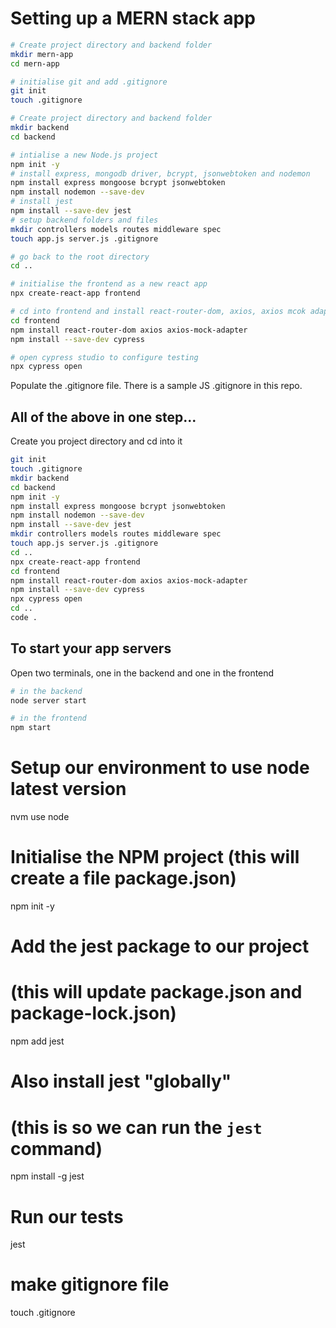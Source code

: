 # Setting up a MERN stack app
```bash
# Create project directory and backend folder
mkdir mern-app
cd mern-app
```
```bash
# initialise git and add .gitignore
git init
touch .gitignore
```
```bash
# Create project directory and backend folder
mkdir backend
cd backend
```
```bash
# intialise a new Node.js project
npm init -y
# install express, mongodb driver, bcrypt, jsonwebtoken and nodemon
npm install express mongoose bcrypt jsonwebtoken
npm install nodemon --save-dev
# install jest
npm install --save-dev jest
# setup backend folders and files
mkdir controllers models routes middleware spec
touch app.js server.js .gitignore
```
```bash
# go back to the root directory
cd ..
```
```bash
# initialise the frontend as a new react app
npx create-react-app frontend
```
```bash
# cd into frontend and install react-router-dom, axios, axios mcok adapter and cypress
cd frontend
npm install react-router-dom axios axios-mock-adapter
npm install --save-dev cypress
```
```bash
# open cypress studio to configure testing
npx cypress open
```
Populate the .gitignore file.
There is a sample JS .gitignore in this repo.

## All of the above in one step...

Create you project directory and cd into it
```bash
git init
touch .gitignore
mkdir backend
cd backend
npm init -y
npm install express mongoose bcrypt jsonwebtoken
npm install nodemon --save-dev
npm install --save-dev jest
mkdir controllers models routes middleware spec
touch app.js server.js .gitignore
cd ..
npx create-react-app frontend
cd frontend
npm install react-router-dom axios axios-mock-adapter
npm install --save-dev cypress
npx cypress open
cd ..
code .
```

## To start your app servers

Open two terminals, one in the backend and one in the frontend
```bash
# in the backend
node server start
```
```bash
# in the frontend
npm start
```






# Setup our environment to use node latest version
nvm use node

# Initialise the NPM project (this will create a file package.json)
npm init -y

# Add the jest package to our project
# (this will update package.json and package-lock.json)
npm add jest

# Also install jest "globally"
# (this is so we can run the `jest` command)
npm install -g jest

# Run our tests
jest

# make gitignore file
touch .gitignore
```
